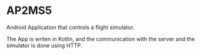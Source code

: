 # AP2MS5
Android Application that controls a flight simulator.

The App is writen in Kotlin, and the communication with the server and the simulator is done using HTTP.
